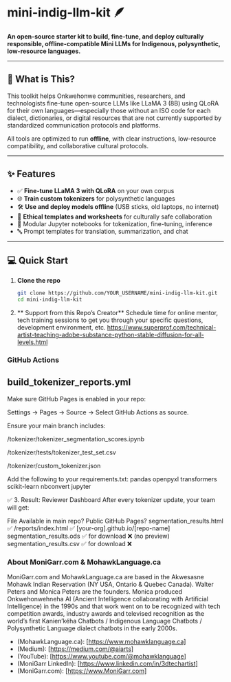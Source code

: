 # mini-indig-llm-kit 🪶

**An open-source starter kit to build, fine-tune, and deploy culturally responsible, offline-compatible Mini LLMs for Indigenous, polysynthetic, low-resource languages.**

---

## 🧠 What is This?

This toolkit helps Onkwehonwe communities, researchers, and technologists fine-tune open-source LLMs like LLaMA 3 (8B) using QLoRA for their own languages—especially those without an ISO code for each dialect, dictionaries, or digital resources that are not currently supported by standardized communication protocols and platforms.

All tools are optimized to run **offline**, with clear instructions, low-resource compatibility, and collaborative cultural protocols.

---

## ✨ Features

- ✅ **Fine-tune LLaMA 3 with QLoRA** on your own corpus
- 🌐 **Train custom tokenizers** for polysynthetic languages
- 🛠️ **Use and deploy models offline** (USB sticks, old laptops, no internet)
- 📄 **Ethical templates and worksheets** for culturally safe collaboration
- 🧩 Modular Jupyter notebooks for tokenization, fine-tuning, inference
- 🔤 Prompt templates for translation, summarization, and chat

---

## 💻 Quick Start

1. **Clone the repo**  
   ```bash
   git clone https://github.com/YOUR_USERNAME/mini-indig-llm-kit.git
   cd mini-indig-llm-kit

2. ** Support from this Repo’s Creator**
Schedule time for online mentor, tech training sessions to get you through your specific questions, development environment, etc. https://www.superprof.com/technical-artist-teaching-adobe-substance-python-stable-diffusion-for-all-levels.html

### GitHub Actions

## build_tokenizer_reports.yml
Make sure GitHub Pages is enabled in your repo:

Settings → Pages → Source → Select GitHub Actions as source.

Ensure your main branch includes:

/tokenizer/tokenizer_segmentation_scores.ipynb

/tokenizer/tests/tokenizer_test_set.csv

/tokenizer/custom_tokenizer.json

Add the following to your requirements.txt:
pandas
openpyxl
transformers
scikit-learn
nbconvert
jupyter

✅ 3. Result: Reviewer Dashboard
After every tokenizer update, your team will get:

File	                     Available in main repo?	         Public GitHub Pages?
segmentation_results.html	✅ /reports/index.html	         ✅ [your-org].github.io/[repo-name]
segmentation_results.ods	✅ for download	                  ❌ (no preview)
segmentation_results.csv	✅ for download	                  ❌


### About MoniGarr.com & MohawkLanguage.ca
MoniGarr.com and MohawkLanguage.ca are based in the Akwesasne Mohawk Indian Reservation (NY USA, Ontario & Quebec Canada). Walter Peters and Monica Peters are the founders.  Monica produced Onkwehonwehneha AI (Ancient Intelligence collaborating with Artificial Intelligence) in the 1990s and that work went on to be recognized with tech competition awards, industry awards and televised recognition as the world’s first Kanien’kéha Chatbots / Indigenous Language Chatbots / Polysynthetic Language dialect chatbots in the early 2000s. 

* (MohawkLanguage.ca): [https://www.mohawklanguage.ca]
* (Medium): [https://medium.com/@aiarts]
* (YouTube): [https://www.youtube.com/@mohawklanguage]
* (MoniGarr LinkedIn): [https://www.linkedin.com/in/3dtechartist]
* (MoniGarr.com): [https://www.MoniGarr.com]


